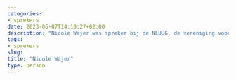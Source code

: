 ```yaml
---
categories:
- sprekers
date: 2023-06-07T14:10:27+02:00
description: "Nicole Wajer was spreker bij de NLUUG, de vereniging voor open systemen en open standaarden. Lees meer over deze spreker."
tags:
- sprekers
slug:
title: "Nicole Wajer"
type: person
---
```

